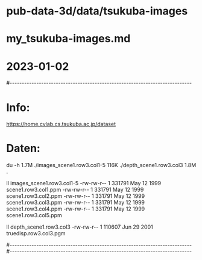 # pub-data-3d/data/tsukuba-images
# my_tsukuba-images.md
# 2023-01-02
#---------------------------------------------------------------------------
# Info:

https://home.cvlab.cs.tsukuba.ac.jp/dataset

# Daten:

du -h
1.7M	./images_scene1.row3.col1-5
116K	./depth_scene1.row3.col3
1.8M	.

ll images_scene1.row3.col1-5
-rw-rw-r-- 1 331791 May 12  1999 scene1.row3.col1.ppm
-rw-rw-r-- 1 331791 May 12  1999 scene1.row3.col2.ppm
-rw-rw-r-- 1 331791 May 12  1999 scene1.row3.col3.ppm
-rw-rw-r-- 1 331791 May 12  1999 scene1.row3.col4.ppm
-rw-rw-r-- 1 331791 May 12  1999 scene1.row3.col5.ppm

ll depth_scene1.row3.col3
-rw-rw-r-- 1 110607 Jun 29  2001 truedisp.row3.col3.pgm

#---------------------------------------------------------------------------
#---------------------------------------------------------------------------

